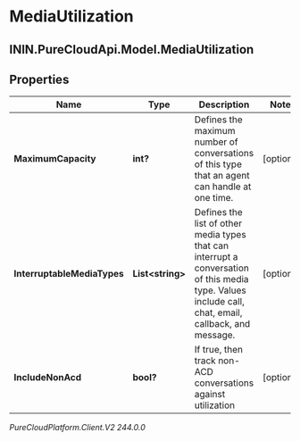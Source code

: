 # MediaUtilization

## ININ.PureCloudApi.Model.MediaUtilization

## Properties

|Name | Type | Description | Notes|
|------------ | ------------- | ------------- | -------------|
| **MaximumCapacity** | **int?** | Defines the maximum number of conversations of this type that an agent can handle at one time. | [optional] |
| **InterruptableMediaTypes** | **List&lt;string&gt;** | Defines the list of other media types that can interrupt a conversation of this media type.  Values include call, chat, email, callback, and message. | [optional] |
| **IncludeNonAcd** | **bool?** | If true, then track non-ACD conversations against utilization | [optional] |



_PureCloudPlatform.Client.V2 244.0.0_
